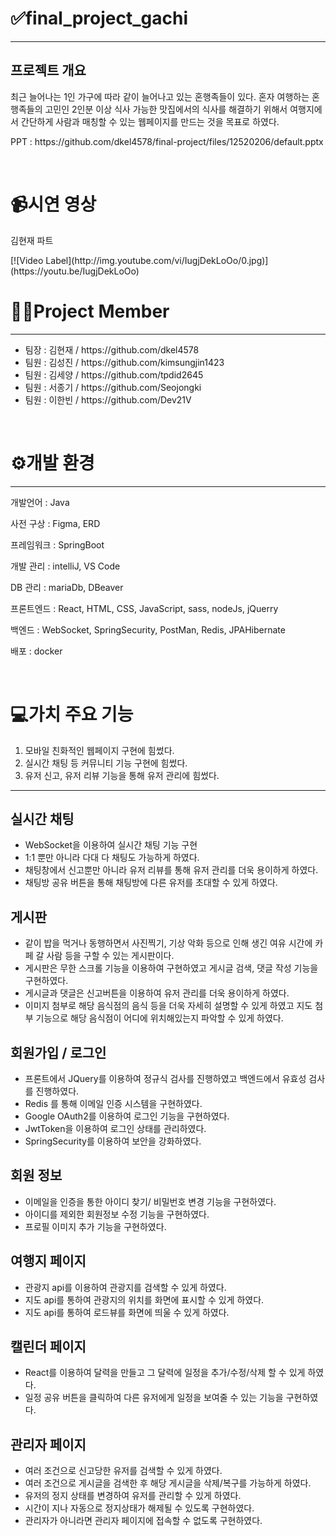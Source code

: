 <h1>✅final_project_gachi</h1>
<hr>
<h2>프로젝트 개요</h2>
<p>최근 늘어나는 1인 가구에 따라 같이 늘어나고 있는 혼행족들이 있다. 혼자 여행하는 혼행족들의 고민인 2인분 이상 식사 가능한 맛집에서의 식사를 해결하기 위해서 여행지에서 간단하게 사람과 매칭할 수 있는 웹페이지를 만드는 것을 목표로 하였다.</p>
<p>PPT : https://github.com/dkel4578/final-project/files/12520206/default.pptx</p>
<br>
<h1>📹시연 영상</h1>
<p>김현재 파트</p>
<p>[![Video Label](http://img.youtube.com/vi/IugjDekLoOo/0.jpg)](https://youtu.be/IugjDekLoOo)</p>
<h1>👨‍💻Project Member</h1>
<hr>
<ul>
  <li>팀장 : 김현재 / https://github.com/dkel4578</li>
  <li>팀원 : 김성진 / https://github.com/kimsungjin1423</li>
  <li>팀원 : 김세양 / https://github.com/tpdid2645</li>
  <li>팀원 : 서종기 / https://github.com/Seojongki</li>
  <li>팀원 : 이한빈 / https://github.com/Dev21V</li>
</ul>
<br>
<h1>⚙개발 환경</h1>
<hr>
<p> 개발언어 : Java</p>
<p> 사전 구상 : Figma, ERD </p>
<p> 프레임워크 : SpringBoot</p>
<p> 개발 관리 : intelliJ, VS Code</p>
<p> DB 관리 : mariaDb, DBeaver</p>
<p> 프론트엔드 : React, HTML, CSS, JavaScript, sass, nodeJs, jQuerry </p>
<p> 백엔드 : WebSocket, SpringSecurity, PostMan, Redis, JPAHibernate</p>
<p> 배포 : docker</p>
<br>
<h1> 💻가치 주요 기능</h1>
<ol>
  <li> 모바일 친화적인 웹페이지 구현에 힘썼다. </li>
  <li> 실시간 채팅 등 커뮤니티 기능 구현에 힘썼다. </li>
  <li> 유저 신고, 유저 리뷰 기능을 통해 유저 관리에 힘썼다. </li>
</ol>
<hr>
<h2> 실시간 채팅</h2>
<ul>
  <li> WebSocket을 이용하여 실시간 채팅 기능 구현</li>
  <li> 1:1 뿐만 아니라 다대 다 채팅도 가능하게 하였다.</li>
  <li> 채팅창에서 신고뿐만 아니라 유저 리뷰를 통해 유저 관리를 더욱 용이하게 하였다.</li>
  <li> 채팅방 공유 버튼을 통해 채팅방에 다른 유저를 초대할 수 있게 하였다.</li>
</ul>
<h2> 게시판 </h2>
<ul>
  <li> 같이 밥을 먹거나 동행하면서 사진찍기, 기상 악화 등으로 인해 생긴 여유 시간에 카페 갈 사람 등을 구할 수 있는 게시판이다.</li>
  <li> 게시판은 무한 스크롤 기능을 이용하여 구현하였고 게시글 검색, 댓글 작성 기능을 구현하였다.</li>
  <li> 게시글과 댓글은 신고버튼을 이용하여 유저 관리를 더욱 용이하게 하였다.</li>
  <li> 이미지 첨부로 해당 음식점의 음식 등을 더욱 자세히 설명할 수 있게 하였고 지도 첨부 기능으로 해당 음식점이 어디에 위치해있는지 파악할 수 있게 하였다.</li>
</ul>
<h2> 회원가입 / 로그인</h2>
<ul>
  <li> 프론트에서 JQuery를 이용하여 정규식 검사를 진행하였고 백엔드에서 유효성 검사를 진행하였다.</li>
  <li> Redis 를 통해 이메일 인증 시스템을 구현하였다. </li>
  <li> Google OAuth2를 이용하여 로그인 기능을 구현하였다.</li>
  <li> JwtToken을 이용하여 로그인 상태를 관리하였다.</li>
  <li> SpringSecurity를 이용하여 보안을 강화하였다.</li>
</ul>
<h2>회원 정보</h2>
<ul>
  <li> 이메일을 인증을 통한 아이디 찾기/ 비밀번호 변경 기능을 구현하였다.</li>
  <li> 아이디를 제외한 회원정보 수정 기능을 구현하였다. </li>
  <li> 프로필 이미지 추가 기능을 구현하였다. </li>
</ul>
<h2>여행지 페이지</h2>
<ul>
  <li>관광지 api를 이용하여 관광지를 검색할 수 있게 하였다. </li>
  <li>지도 api를 통하여 관광지의 위치를 화면에 표시할 수 있게 하였다. </li>
  <li>지도 api를 통하여 로드뷰를 화면에 띄울 수 있게 하였다. </li>
</ul>
<h2>캘린더 페이지</h2>
<ul>
  <li>React를 이용하여 달력을 만들고 그 달력에 일정을 추가/수정/삭제 할 수 있게 하였다.</li>
  <li>일정 공유 버튼을 클릭하여 다른 유저에게 일정을 보여줄 수 있는 기능을 구현하였다. </li>
</ul>
<h2>관리자 페이지</h2>
<ul>
  <li> 여러 조건으로 신고당한 유저를 검색할 수 있게 하였다.</li>
  <li> 여러 조건으로 게시글을 검색한 후 해당 게시글을 삭제/복구를 가능하게 하였다.</li>
  <li> 유저의 정지 상태를 변경하여 유저를 관리할 수 있게 하였다.</li>
  <li> 시간이 지나 자동으로 정지상태가 해제될 수 있도록 구현하였다. </li>
  <li> 관리자가 아니라면 관리자 페이지에 접속할 수 없도록 구현하였다. </li>
</ul>
